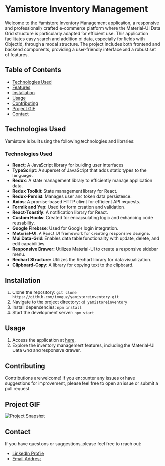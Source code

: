 # Yamistore Inventory Management

Welcome to the Yamistore Inventory Management application, a responsive and professionally crafted e-commerce platform where the Material-UI Data Grid structure is particularly adapted for efficient use. This application facilitates easy search and addition of data, especially for fields with ObjectId, through a modal structure. The project includes both frontend and backend components, providing a user-friendly interface and a robust set of features.

## Table of Contents

- [Technologies Used](#technologies-used)
- [Features](#features)
- [Installation](#installation)
- [Usage](#usage)
- [Contributing](#contributing)
- [Project GIF](#project-gif)
- [Contact](#contact)

## Technologies Used

Yamistore is built using the following technologies and libraries:

### Technologies Used

- **React**: A JavaScript library for building user interfaces.
- **TypeScript**: A superset of JavaScript that adds static types to the language.
- **Redux**: A state management library to efficiently manage application data.
- **Redux Toolkit**: State management library for React.
- **Redux-Persist**: Manages user and token data persistence.
- **Axios**: A promise-based HTTP client for efficient API requests.
- **Formik and Yup**: Used for form creation and validation.
- **React-Toastify**: A notification library for React.
- **Custom Hooks**: Created for encapsulating logic and enhancing code reusability.
- **Google Firebase**: Used for Google login integration.
- **Material-UI**: A React UI framework for creating responsive designs.
- **Mui Data-Grid**: Enables data table functionality with update, delete, and edit capabilities.
- **Responsive Drawer:** Utilizes Material-UI to create a responsive sidebar menu.
- **Rechart Structure:** Utilizes the Rechart library for data visualization.
- **Clipboard-Copy**: A library for copying text to the clipboard.

## Installation

1. Clone the repository: `git clone https://github.com/imoguz/yamistoreinventory.git`
2. Navigate to the project directory: `cd yamistoreinventory`
3. Install dependencies: `npm install`
4. Start the development server: `npm start`

## Usage

1. Access the application at [here](https://yamistoreinventory.vercel.app/).
2. Explore the inventory management features, including the Material-UI Data Grid and responsive drawer.

## Contributing

Contributions are welcome! If you encounter any issues or have suggestions for improvement, please feel free to open an issue or submit a pull request.

## Project GIF

![Project Snapshot](/assets/yamistore.gif)

## Contact

If you have questions or suggestions, please feel free to reach out:

- [LinkedIn Profile](https://www.linkedin.com/in/imoguz)
- [Email Address](mailto:imoguz0510@gmail.com)
